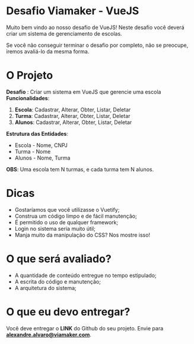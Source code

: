 

# Desafio Viamaker - VueJS

Muito bem vindo ao nosso desafio de VueJS! Neste desafio você deverá criar um sistema de gerenciamento de escolas.

Se você não conseguir terminar o desafio por completo, não se preocupe, iremos avaliá-lo da mesma forma.

# O Projeto
**Desafio** : Criar um sistema em VueJS que gerencie uma escola
**Funcionalidades**: 
1) **Escola**: Cadastrar, Alterar, Obter, Listar, Deletar
2) **Turma**: Cadastrar, Alterar, Obter, Listar, Deletar
3) **Alunos**: Cadastrar, Alterar, Obter, Listar, Deletar

**Estrutura das Entidades**:
- Escola - Nome, CNPJ
- Turma - Nome
- Alunos - Nome, Turma

**OBS**: Uma escola tem N turmas, e cada turma tem N alunos.

# Dicas
- Gostaríamos que você utilizasse o Vuetify;
- Construa um código limpo e de fácil manutenção;
- É permitido o uso de qualquer framework;
- Login no sistema seria muito útil;
- Manja muito da manipulação do CSS? Nos mostre isso!

# O que será avaliado?
- A quantidade de conteúdo entregue no tempo estipulado;
- A escrita do código e manutenção;
- A arquitetura do sistema;

# O que eu devo entregar?
Você deve entregar o **LINK** do Github do seu projeto. Envie para **[alexandre.alvaro@viamaker.com](mailto:alexandre.alvaro@viamaker.com)**.
